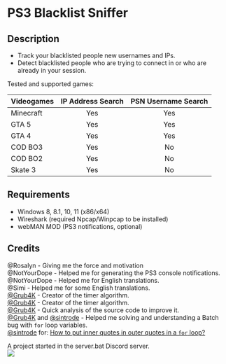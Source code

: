# PS3 Blacklist Sniffer

## Description

* Track your blacklisted people new usernames and IPs.
* Detect blacklisted people who are trying to connect in or who are already in your session.

Tested and supported games:

| Videogames | IP Address Search | PSN Username Search |
| :--------- | :---------------: | :-----------------: |
| Minecraft  | Yes               | Yes                 |
| GTA 5      | Yes               | Yes                 |
| GTA 4      | Yes               | Yes                 |
| COD BO3    | Yes               | No                  |
| COD BO2    | Yes               | No                  |
| Skate 3    | Yes               | No                  |

## Requirements

* Windows 8, 8.1, 10, 11 (x86/x64)
* Wireshark (required Npcap/Winpcap to be installed)
* webMAN MOD (PS3 notifications, optional)

## Credits

@Rosalyn - Giving me the force and motivation<br />
@NotYourDope - Helped me for generating the PS3 console notifications.<br />
@NotYourDope - Helped me for English translations.<br />
@Simi - Helped me for some English translations.<br />
[@Grub4K](https://github.com/Grub4K) - Creator of the timer algorithm.<br />
[@Grub4K](https://github.com/Grub4K) - Creator of the timer algorithm.<br />
[@Grub4K](https://github.com/Grub4K) - Quick analysis of the source code to improve it.<br />
[@Grub4K](https://github.com/Grub4K) and [@sintrode](https://github.com/sintrode) - Helped me solving and understanding a Batch bug with `for` loop variables.<br />
[@sintrode](https://github.com/sintrode) for: [How to put inner quotes in outer quotes in a `for` loop?](https://www.dostips.com/forum/viewtopic.php?t=6560)<br />

A project started in the server.bat Discord server.</br>
[<img src="https://img.shields.io/discord/288498150145261568">](https://discord.gg/GSVrHag)<br />

